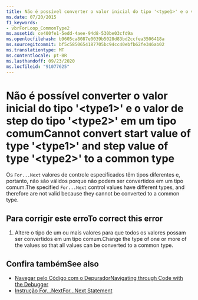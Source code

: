 ```yaml
---
title: Não é possível converter o valor inicial do tipo '<type1>' e o valor de step do tipo '<type2>' em um tipo comum
ms.date: 07/20/2015
f1_keywords:
- vbrForLoop_CommonType2
ms.assetid: ce400fe1-5edd-4aee-94d8-530be03cfd9a
ms.openlocfilehash: b9605ca8087e0039b5028d83bd2ccfea3506418a
ms.sourcegitcommit: bf5c5850654187705bc94cc40ebfb62fe346ab02
ms.translationtype: MT
ms.contentlocale: pt-BR
ms.lasthandoff: 09/23/2020
ms.locfileid: "91077625"
---
```

# <a name="cannot-convert-start-value-of-type-type1-and-step-value-of-type-type2-to-a-common-type"></a><span data-ttu-id="d239a-102">Não é possível converter o valor inicial do tipo '\<type1>' e o valor de step do tipo '\<type2>' em um tipo comum</span><span class="sxs-lookup"><span data-stu-id="d239a-102">Cannot convert start value of type '\<type1>' and step value of type '\<type2>' to a common type</span></span>

<span data-ttu-id="d239a-103">Os `For...Next` valores de controle especificados têm tipos diferentes e, portanto, não são válidos porque não podem ser convertidos em um tipo comum.</span><span class="sxs-lookup"><span data-stu-id="d239a-103">The specified `For...Next` control values have different types, and therefore are not valid because they cannot be converted to a common type.</span></span>  
  
## <a name="to-correct-this-error"></a><span data-ttu-id="d239a-104">Para corrigir este erro</span><span class="sxs-lookup"><span data-stu-id="d239a-104">To correct this error</span></span>  
  
1. <span data-ttu-id="d239a-105">Altere o tipo de um ou mais valores para que todos os valores possam ser convertidos em um tipo comum.</span><span class="sxs-lookup"><span data-stu-id="d239a-105">Change the type of one or more of the values so that all values can be converted to a common type.</span></span>  
  
## <a name="see-also"></a><span data-ttu-id="d239a-106">Confira também</span><span class="sxs-lookup"><span data-stu-id="d239a-106">See also</span></span>

- [<span data-ttu-id="d239a-107">Navegar pelo Código com o Depurador</span><span class="sxs-lookup"><span data-stu-id="d239a-107">Navigating through Code with the Debugger</span></span>](/visualstudio/debugger/navigating-through-code-with-the-debugger)
- [<span data-ttu-id="d239a-108">Instrução For...Next</span><span class="sxs-lookup"><span data-stu-id="d239a-108">For...Next Statement</span></span>](../language-reference/statements/for-next-statement.md)
